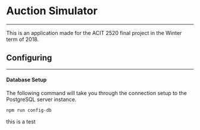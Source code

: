 # Auction Simulator
---
This is an application made for the ACIT 2520 final project in the Winter term of 2018.


## Configuring
---

#### Database Setup

The following command will take you through the connection setup to the PostgreSQL server instance.

```sh
npm run config-db
```
this is a test

